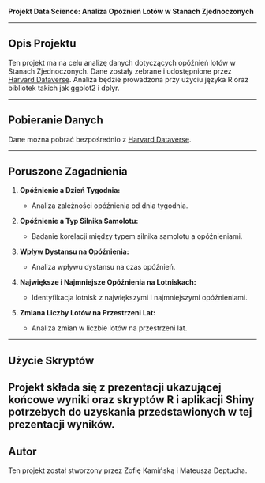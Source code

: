 **Projekt Data Science: Analiza Opóźnień Lotów w Stanach Zjednoczonych**

---

## Opis Projektu

Ten projekt ma na celu analizę danych dotyczących opóźnień lotów w Stanach Zjednoczonych. Dane zostały zebrane i udostępnione przez [Harvard Dataverse](https://dataverse.harvard.edu/dataset.xhtml?persistentId=doi:10.7910/DVN/HG7NV7). Analiza będzie prowadzona przy użyciu języka R oraz bibliotek takich jak ggplot2 i dplyr.

---

## Pobieranie Danych

Dane można pobrać bezpośrednio z [Harvard Dataverse](https://dataverse.harvard.edu/dataset.xhtml?persistentId=doi:10.7910/DVN/HG7NV7).

---

## Poruszone Zagadnienia

1. **Opóźnienie a Dzień Tygodnia:**
   - Analiza zależności opóźnienia od dnia tygodnia.
   
2. **Opóźnienie a Typ Silnika Samolotu:**
   - Badanie korelacji między typem silnika samolotu a opóźnieniami.
   
3. **Wpływ Dystansu na Opóźnienia:**
   - Analiza wpływu dystansu na czas opóźnień.
   
4. **Największe i Najmniejsze Opóźnienia na Lotniskach:**
   - Identyfikacja lotnisk z największymi i najmniejszymi opóźnieniami.
   
5. **Zmiana Liczby Lotów na Przestrzeni Lat:**
   - Analiza zmian w liczbie lotów na przestrzeni lat.

---

## Użycie Skryptów

Projekt składa się z prezentacji ukazującej końcowe wyniki oraz skryptów R i aplikacji Shiny potrzebych do uzyskania przedstawionych w tej prezentacji wyników.
---

## Autor

Ten projekt został stworzony przez Zofię Kamińską i Mateusza Deptucha.
